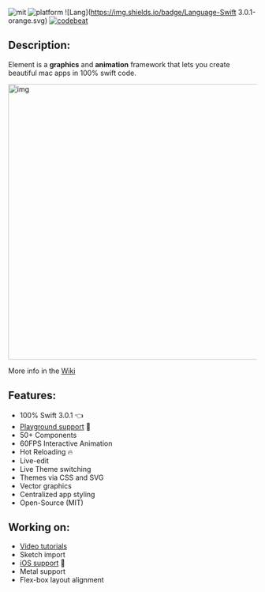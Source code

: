 ![mit](https://img.shields.io/badge/License-MIT-brightgreen.svg) ![platform](https://img.shields.io/badge/Platform-macOS-blue.svg) ![Lang](https://img.shields.io/badge/Language-Swift 3.0.1-orange.svg) [![codebeat](https://codebeat.co/badges/2de7a2a5-91d5-401e-8913-8f1993affd55)](https://codebeat.co/projects/github-com-eonist-element)
## Description:

Element is a **graphics** and **animation** framework that lets you create beautiful mac apps in 100% swift code.

<img width="558" alt="img" src="https://dl.dropboxusercontent.com/u/2559476/gitsync_take_3.mov.gif">

More info in the [Wiki](https://github.com/eonist/Element/wiki) 

## Features:
- 100% Swift 3.0.1 👈
- [Playground support](https://github.com/eonist/Element/wiki#prototyping-ui-in-xcode-playground)  🎈
- 50+ Components
- 60FPS Interactive Animation
- Hot Reloading 🔥 
- Live-edit
- Live Theme switching
- Themes via CSS and SVG
- Vector graphics
- Centralized app styling
- Open-Source (MIT)

## Working on:
- [Video tutorials](https://github.com/eonist/Element/wiki/tutorials)  
- Sketch import
- [iOS support](https://github.com/eonist/Element-iOS)  📱
- Metal support 
- Flex-box layout alignment